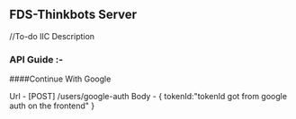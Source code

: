 ## FDS-Thinkbots Server

//To-do IIC Description

### API Guide :-

####Continue With Google

Url - [POST] /users/google-auth
Body - {
	tokenId:"tokenId got from google auth on the frontend"
}